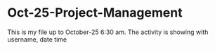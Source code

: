 # Oct-25-Project-Management
This is my file up to October-25 6:30 am. The activity is showing with username, date time
